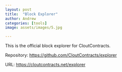 ```yaml
---
layout: post
title:  "Block Explorer"
author: Andrew
categories: [tools]
image: assets/images/5.jpg

---
```

This is the official block explorer for CloutContracts.

Repository: https://github.com/CloutContracts/explorer

URL: https://cloutcontracts.net/explorer
